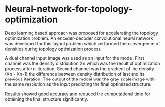 # Neural-network-for-topology-optimization

Deep learning based approach was proposed for accelerating the topology optimization problem. An encoder-decoder convolutional neural network was developed for this layout problem which performed the convergence of densities during topology optimization process.

A dual channel input image was used as an input for the model. First channel was the density distribution Xn which was the result of optimization process after n-iteration. Second channel was the gradient of the density (Xn - Xn-1) the difference between density distribution of last and its previous iteration. The output of the mdoel was the gray scale image with the same resolution as the input predicting the final optimized structure.

Results showed good accuracy and reduced the computational time for obtaining the final structure significantly.
